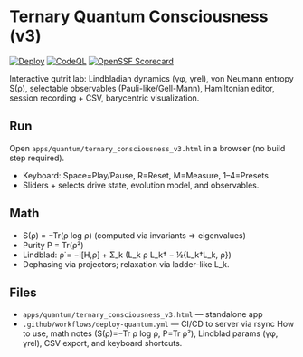 # Ternary Quantum Consciousness (v3)

<!-- BADGES START -->
[![Deploy](https://github.com/blackboxprogramming/BlackRoad/actions/workflows/deploy-quantum.yml/badge.svg)](../../actions/workflows/deploy-quantum.yml)
[![CodeQL](https://github.com/blackboxprogramming/BlackRoad/actions/workflows/codeql.yml/badge.svg)](../../actions/workflows/codeql.yml)
[![OpenSSF Scorecard](https://api.securityscorecards.dev/projects/github.com/blackboxprogramming/BlackRoad/badge)](https://securityscorecards.dev/viewer/?uri=github.com/blackboxprogramming/BlackRoad)
<!-- BADGES END -->

Interactive qutrit lab: Lindbladian dynamics (γφ, γrel), von Neumann entropy S(ρ), selectable observables (Pauli-like/Gell-Mann), Hamiltonian editor, session recording + CSV, barycentric visualization.

## Run

Open `apps/quantum/ternary_consciousness_v3.html` in a browser (no build step required).

- Keyboard: Space=Play/Pause, R=Reset, M=Measure, 1–4=Presets
- Sliders + selects drive state, evolution model, and observables.

## Math

- S(ρ) = −Tr(ρ log ρ) (computed via invariants ⇒ eigenvalues)
- Purity P = Tr(ρ²)
- Lindblad: ρ̇ = −i[H,ρ] + Σ_k (L_k ρ L_k† − ½{L_k†L_k, ρ})
- Dephasing via projectors; relaxation via ladder-like L_k.

## Files

- `apps/quantum/ternary_consciousness_v3.html` — standalone app
- `.github/workflows/deploy-quantum.yml` — CI/CD to server via rsync
How to use, math notes (S(ρ)=−Tr ρ log ρ, P=Tr ρ²), Lindblad params (γφ, γrel), CSV export, and keyboard shortcuts.
